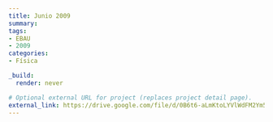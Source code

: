 ```yaml
---
title: Junio 2009
summary:
tags:
- EBAU
- 2009
categories:
- Física

_build:
  render: never

# Optional external URL for project (replaces project detail page).
external_link: https://drive.google.com/file/d/0B6t6-aLmKtoLYVlWdFM2Ym5fV28/view
---
```

